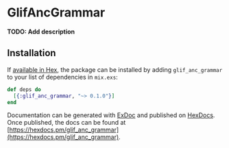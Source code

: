 # GlifAncGrammar

**TODO: Add description**

## Installation

If [available in Hex](https://hex.pm/docs/publish), the package can be installed
by adding `glif_anc_grammar` to your list of dependencies in `mix.exs`:

```elixir
def deps do
  [{:glif_anc_grammar, "~> 0.1.0"}]
end
```

Documentation can be generated with [ExDoc](https://github.com/elixir-lang/ex_doc)
and published on [HexDocs](https://hexdocs.pm). Once published, the docs can
be found at [https://hexdocs.pm/glif_anc_grammar](https://hexdocs.pm/glif_anc_grammar).

